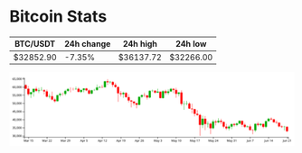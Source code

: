 # Bitcoin Stats

BTC/USDT|24h change|24h high|24h low|
|---|---|---|---|
|$32852.90|-7.35%|$36137.72|$32266.00|

<img src="./chart.svg">
